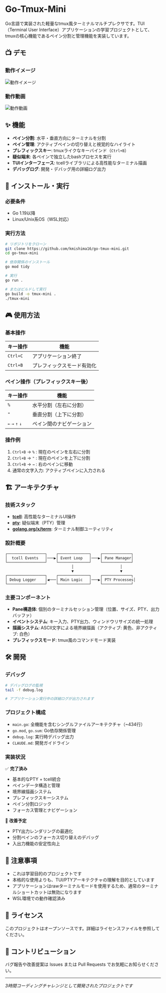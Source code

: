 # Go-Tmux-Mini

Go言語で実装された軽量なtmux風ターミナルマルチプレクサです。TUI（Terminal User Interface）アプリケーションの学習プロジェクトとして、tmuxの核心機能であるペイン分割と管理機能を実装しています。

## 📺 デモ

### 動作イメージ
![動作イメージ](https://gyazo.com/a4dd2b7f29b4a42650172fe6cad8efc8)

### 動作動画
![動作動画](https://gyazo.com/bf3a6fb3b3c3b793b500097eda9d59a4)

## ✨ 機能

- **ペイン分割**: 水平・垂直方向にターミナルを分割
- **ペイン管理**: アクティブペインの切り替えと視覚的なハイライト
- **プレフィックスキー**: tmuxライクなキーバインド（`Ctrl+B`）
- **疑似端末**: 各ペインで独立したbashプロセスを実行
- **TUIインターフェース**: tcellライブラリによる高性能なターミナル描画
- **デバッグログ**: 開発・デバッグ用の詳細ログ出力

## 🚀 インストール・実行

### 必要条件

- Go 1.19以降
- Linux/Unix系OS（WSL対応）

### 実行方法

```bash
# リポジトリをクローン
git clone https://github.com/kmishima16/go-tmux-mini.git
cd go-tmux-mini

# 依存関係のインストール
go mod tidy

# 実行
go run .

# またはビルドして実行
go build -o tmux-mini .
./tmux-mini
```

## 🎮 使用方法

### 基本操作

| キー操作 | 機能 |
|---------|------|
| `Ctrl+C` | アプリケーション終了 |
| `Ctrl+B` | プレフィックスモード有効化 |

### ペイン操作（プレフィックスキー後）

| キー操作 | 機能 |
|---------|------|
| `%` | 水平分割（左右に分割） |
| `"` | 垂直分割（上下に分割） |
| `←` `→` `↑` `↓` | ペイン間のナビゲーション |

### 操作例

1. `Ctrl+B` → `%` : 現在のペインを左右に分割
2. `Ctrl+B` → `"` : 現在のペインを上下に分割
3. `Ctrl+B` → `→` : 右のペインに移動
4. 通常の文字入力: アクティブペインに入力される

## 🏗️ アーキテクチャ

### 技術スタック

- **[tcell](https://github.com/gdamore/tcell)**: 高性能なターミナルUI操作
- **[pty](https://github.com/creack/pty)**: 疑似端末（PTY）管理
- **[golang.org/x/term](https://golang.org/x/term)**: ターミナル制御ユーティリティ

### 設計概要

```
┌─────────────────┐    ┌──────────────┐    ┌─────────────┐
│  tcell Events   │───▶│ Event Loop   │───▶│ Pane Manager│
└─────────────────┘    └──────────────┘    └─────────────┘
                              │                     │
                              ▼                     ▼
┌─────────────────┐    ┌──────────────┐    ┌─────────────┐
│ Debug Logger    │◀───│ Main Logic   │───▶│ PTY Processes│
└─────────────────┘    └──────────────┘    └─────────────┘
```

### 主要コンポーネント

- **Pane構造体**: 個別のターミナルセッション管理（位置、サイズ、PTY、出力バッファ）
- **イベントシステム**: キー入力、PTY出力、ウィンドウリサイズの統一処理
- **描画システム**: ASCII文字による境界線描画（アクティブ: 黄色、非アクティブ: 白色）
- **プレフィックスモード**: tmux風のコマンドモード実装

## 🛠️ 開発

### デバッグ

```bash
# デバッグログの監視
tail -f debug.log

# アプリケーション実行中の詳細ログが出力されます
```

### プロジェクト構成

- `main.go`: 全機能を含むシングルファイルアーキテクチャ（~434行）
- `go.mod`, `go.sum`: Go依存関係管理
- `debug.log`: 実行時デバッグ出力
- `CLAUDE.md`: 開発ガイドライン

### 実装状況

✅ **完了済み**
- 基本的なPTY + tcell統合
- ペインデータ構造と管理
- 境界線描画システム
- プレフィックスキーシステム
- ペイン分割ロジック
- フォーカス管理とナビゲーション

🔧 **改善予定**
- PTY出力レンダリングの最適化
- 分割ペインのフォーカス切り替えのデバッグ
- 入出力機能の安定性向上

## 📝 注意事項

- これは学習目的のプロジェクトです
- 本格的な使用よりも、TUI/PTYアーキテクチャの理解を目的としています
- アプリケーションはrawターミナルモードを使用するため、通常のターミナルショートカットは無効になります
- WSL環境での動作確認済み

## 📄 ライセンス

このプロジェクトはオープンソースです。詳細はライセンスファイルを参照してください。

## 🤝 コントリビューション

バグ報告や改善提案は Issues または Pull Requests でお気軽にお知らせください。

---

*3時間コーディングチャレンジとして開発されたプロジェクトです*